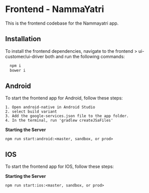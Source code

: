 
# Frontend - NammaYatri

This is the frontend codebase for the Nammayatri app.




## Installation

To install the frontend dependencies, navigate to the frontend > ui-customer/ui-driver both and run the following commands:

```bash
  npm i
  bower i
```
    






## Android

To start the frontend app for Android, follow these steps:

    1. Open android-native in Android Studio
    2. select build variant
    3. Add the google-services.json file to the app folder.
    4. In the terminal, run 'gradlew createJSaFiles'

**Starting the Server**

    npm run start:android:<master, sandbox, or prod>


## IOS

To start the frontend app for IOS, follow these steps:
    

**Starting the Server**

    npm run start:ios:<master, sandbox, or prod>